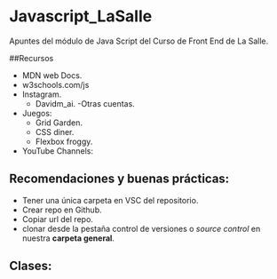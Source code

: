 # Javascript_LaSalle
Apuntes del módulo de Java Script del Curso de Front End de La Salle. 

##Recursos

- MDN web Docs.
- w3schools.com/js
- Instagram.
    - Davidm_ai.
    -Otras cuentas.
- Juegos:
    - Grid Garden.
    - CSS diner.
    - Flexbox froggy.
- YouTube Channels:

## Recomendaciones y buenas prácticas:

- Tener una única carpeta en VSC del repositorio.
- Crear repo en Github.
- Copiar url del repo.
- clonar desde la pestaña control de versiones o *source control* en nuestra **carpeta general**.


## Clases:
